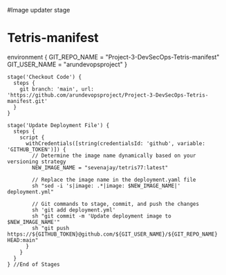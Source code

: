 #Image updater stage

# Tetris-manifest

environment {
    GIT_REPO_NAME = "Project-3-DevSecOps-Tetris-manifest"
    GIT_USER_NAME = "arundevopsproject"
  }

    stage('Checkout Code') {
      steps {
        git branch: 'main', url: 'https://github.com/arundevopsproject/Project-3-DevSecOps-Tetris-manifest.git'
      }
    }

    stage('Update Deployment File') {
      steps {
        script {
          withCredentials([string(credentialsId: 'github', variable: 'GITHUB_TOKEN')]) {
            // Determine the image name dynamically based on your versioning strategy
            NEW_IMAGE_NAME = "sevenajay/tetris77:latest"

            // Replace the image name in the deployment.yaml file
            sh "sed -i 's|image: .*|image: $NEW_IMAGE_NAME|' deployment.yml"

            // Git commands to stage, commit, and push the changes
            sh 'git add deployment.yml'
            sh "git commit -m 'Update deployment image to $NEW_IMAGE_NAME'"
            sh "git push https://${GITHUB_TOKEN}@github.com/${GIT_USER_NAME}/${GIT_REPO_NAME} HEAD:main"
          }
        }
      }
    } //End of Stages


